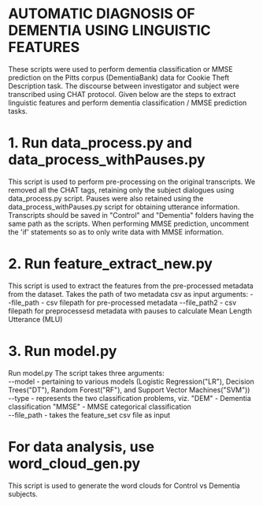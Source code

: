 #   AUTOMATIC DIAGNOSIS OF DEMENTIA USING LINGUISTIC FEATURES

These scripts were used to perform dementia classification or MMSE prediction
on the Pitts corpus (DementiaBank) data for Cookie Theft Description task.
The discourse between investigator and subject were transcribed using CHAT protocol.
Given below are the steps to extract linguistic features and perform dementia 
classification / MMSE prediction tasks.

# 1. Run data_process.py and data_process_withPauses.py

This script is used to perform pre-processing on the original transcripts.
We removed all the CHAT tags, retaining only the subject dialogues using data_process.py script.
Pauses were also retained using the data_process_withPauses.py script for obtaining utterance information.
Transcripts should be saved in "Control" and "Dementia" folders having the same path as the scripts.
When performing MMSE prediction, uncomment the 'if' statements so as to only write data with MMSE information.

# 2. Run feature_extract_new.py

This script is used to extract the features from the pre-processed metadata from the dataset.
Takes the path of two metadata csv as input arguments:
    --file_path - csv filepath for pre-processed metadata
    --file_path2 - csv filepath for preprocessesd metadata with pauses to calculate Mean Length Utterance (MLU)                
# 3. Run model.py 

Run model.py
The script takes three arguments:    
    --model - pertaining to various models (Logistic Regression("LR"), Decision Trees("DT"),
                 Random Forest("RF"), and Support Vector Machines("SVM"))    
    --type -  represents the two classification problems, viz. 
              "DEM" - Dementia classification
              "MMSE" - MMSE categorical classification    
    --file_path - takes the feature_set csv file as input
        
# For data analysis, use word_cloud_gen.py

This script is used to generate the word clouds for Control vs Dementia subjects.

